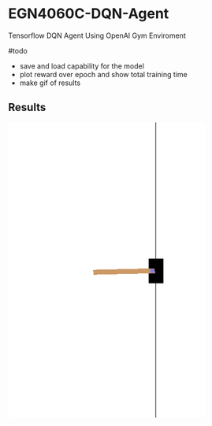 # EGN4060C-DQN-Agent
Tensorflow DQN Agent Using OpenAI Gym Enviroment

#todo
- save and load capability for the model
- plot reward over epoch and show total training time
- make gif of results

## Results
![Epoch 2](gif/2.gif)
